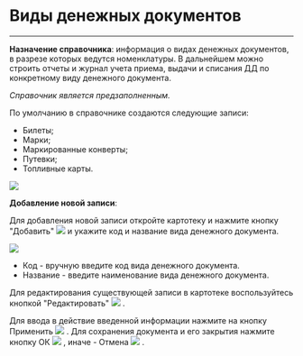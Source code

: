 ﻿# Виды денежных документов
_ _ _ _

**Назначение справочника**: информация о видах денежных документов, в разрезе которых ведутся номенклатуры. В дальнейшем можно строить отчеты и журнал учета приема, выдачи и списания ДД по конкретному виду денежного документа.

*Справочник является предзаполненным.*

По умолчанию в справочнике создаются следующие записи: 
* Билеты;
* Марки;
* Маркированные конверты;
* Путевки;
* Топливные карты.

![](topic:.НСИ.AddFiles.Screenshot_2588.jpg)


**Добавление новой записи**:

Для добавления новой записи откройте картотеку и нажмите кнопку "Добавить"  ![](topic:Biz.НСИ.AddFiles.Btn_Add.png) и укажите код и название вида денежного документа.

![](topic:.НСИ.AddFiles.Screenshot_2589.jpg)

* Код -  вручную введите код вида денежного документа.
* Название - введите наименование вида денежного документа.

Для редактирования существующей записи в картотеке воспользуйтесь кнопкой "Редактировать" ![](topic:.НСИ.AddFiles.Btn_Edit.png) .

Для ввода в действие введенной информации нажмите на кнопку Применить ![](topic:.НСИ.AddFiles.Btn_OK.png) . Для сохранения документа и его закрытия нажмите кнопку ОК ![](topic:.НСИ.AddFiles.Btn_Post.png)  , иначе - Отмена ![](topic:.НСИ.AddFiles.BtnCloseCancel.png) .


